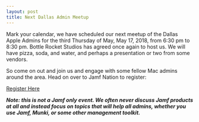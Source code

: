 ```yaml
---
layout: post
title: Next Dallas Admin Meetup
---
```


Mark your calendar, we have scheduled our next meetup of the Dallas Apple Admins for the third Thursday of May, May 17, 2018, from 6:30 pm to 8:30 pm. Bottle Rocket Studios has agreed once again to host us. We will have pizza, soda, and water, and perhaps a presentation or two from some vendors.

So come on out and join us and engage with some fellow Mac admins around the area. Head on over to Jamf Nation to register:

[Register Here](https://www.jamf.com/jamf-nation/events/user-groups/212/dallas-area-apple-admins-meet-up?view=info)

**_Note: this is not a Jamf only event. We often never discuss Jamf products at all and instead focus on topics that will help all admins, whether you use Jamf, Munki, or some other management toolkit._**